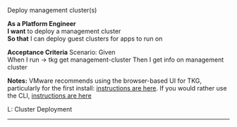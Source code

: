 Deploy management cluster(s) 

**As a Platform Engineer**  
**I want** to deploy a management cluster    
**So that** I can deploy guest clusters for apps to run on

**Acceptance Criteria**
Scenario: 
Given  
When I run -> tkg get management-cluster
Then I get info on management cluster

**Notes:** VMware recommends using the browser-based UI for TKG, particularly for the first install: [instructions are here](https://docs.vmware.com/en/VMware-Tanzu-Kubernetes-Grid/1.1/vmware-tanzu-kubernetes-grid-11/GUID-install-tkg-aws-ui.html). If you would rather use the CLI, [instructions are here](hhttps://docs.vmware.com/en/VMware-Tanzu-Kubernetes-Grid/1.1/vmware-tanzu-kubernetes-grid-11/GUID-install-tkg-aws-cli.html)

L: Cluster Deployment

--- 